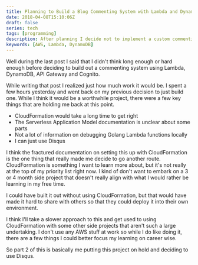 ```yaml
---
title: Planning to Build a Blog Commenting System with Lambda and DynamoDB, part 2
date: 2018-04-08T15:10:06Z
draft: false
series: tech
tags: [programming]
description: After planning I decide not to implement a custom commenting system using Lambda and DynamoDB.  It would be a lot of work.
keywords: [AWS, Lambda, DynamoDB]
---
```


Well during the last post I said that I didn't think long enough or hard enough before deciding to build
out a commenting system using Lambda, DynamoDB, API Gateway and Cognito.

While writing that post I realized just how much work it would be.  I spent a few hours yesterday and went
back on my previous decision to just build one.  While I think it would be a worthwhile project, there were
a few key things that are holding me back at this point.

* CloudFormation would take a long time to get right
* The Serverless Application Model documentation is unclear about some parts
* Not a lot of information on debugging Golang Lambda functions locally 
* I can just use Disqus

I think the fractured documentation on setting this up with CloudFormation is the one thing that really made
me decide to go another route.  CloudFormation is something I want to learn more about, but it's not really
at the top of my priority list right now.  I kind of don't want to embark on a 3 or 4 month side project that
doesn't really align with what I would rather be learning in my free time.

I could have built it out without using CloudFormation, but that would have made it hard to share with others 
so that they could deploy it into their own environment.

I think I'll take a slower approach to this and get used to using CloudFormation with some other side projects
that aren't such a large undertaking.  I don't use any AWS stuff at work so while I do like doing it, there 
are a few things I could better focus my learning on career wise.

So part 2 of this is basically me putting this project on hold and deciding to use Disqus.

